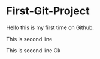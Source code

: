 # First-Git-Project
Hello this is my first time on Github.
<br>

This is second line

This is second line
Ok

